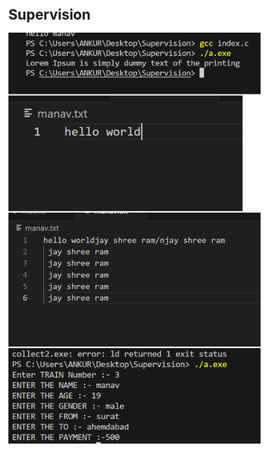 # Supervision
![alt text](<Screenshot 2024-02-02 110924.png>) ![alt text](<Screenshot 2024-02-02 111133.png>) ![alt text](<Screenshot 2024-02-02 111637.png>) ![alt text](<Screenshot 2024-02-02 120824.png>)